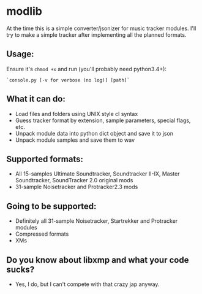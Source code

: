 # modlib
At the time this is a simple converter/jsonizer for music tracker modules. 
I'll try to make a simple tracker after implementing all the planned formats.

## Usage:
Ensure it's `chmod +x` and run (you'll probably need python3.4+):

    `console.py [-v for verbose (no log)] [path]`

## What it can do:
- Load files and folders using UNIX style cl syntax
- Guess tracker format by extension, sample parameters, special flags, etc.
- Unpack module data into python dict object and save it to json
- Unpack module samples and save them to wav

## Supported formats:
- All 15-samples Ultimate Soundtracker, Soundtracker II-IX, Master 
Soundtracker, SoundTracker 2.0 original mods
- 31-sample Noisetracker and Protracker2.3 mods

## Going to be supported:
- Definitely all 31-sample Noisetracker, Startrekker and Protracker modules
- Compressed formats
- XMs

## Do you know about libxmp and what your code sucks?
- Yes, I do, but I can't compete with that crazy jap anyway.
